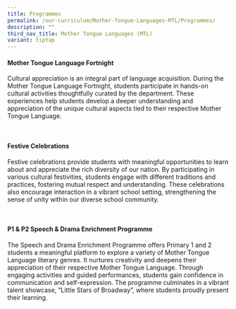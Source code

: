 ```yaml
---
title: Programmes
permalink: /our-curriculum/Mother-Tongue-Languages-MTL/Programmes/
description: ""
third_nav_title: Mother Tongue Languages (MTL)
variant: tiptap
---
```

<h4><strong>Mother Tongue Language Fortnight</strong></h4>
<p>Cultural appreciation is an integral part of language acquisition. During
the Mother Tongue Language Fortnight, students participate in hands-on
cultural activities thoughtfully curated by the department. These experiences
help students develop a deeper understanding and appreciation of the unique
cultural aspects tied to their respective Mother Tongue Language.</p>
<p>
<br>
</p>
<p></p>
<h4><strong>Festive Celebrations</strong></h4>
<p>Festive celebrations provide students with meaningful opportunities to
learn about and appreciate the rich diversity of our nation. By participating
in various cultural festivities, students engage with different traditions
and practices, fostering mutual respect and understanding. These celebrations
also encourage interaction in a vibrant school setting, strengthening the
sense of unity within our diverse school community.</p>
<p>
<br>
</p>
<h4><strong>P1 &amp; P2 Speech &amp; Drama Enrichment Programme</strong></h4>
<p>The Speech and Drama Enrichment Programme offers Primary 1 and 2 students
a meaningful platform to explore a variety of Mother Tongue Language literary
genres. It nurtures creativity and deepens their appreciation of their
respective Mother Tongue Language. Through engaging activities and guided
performances, students gain confidence in communication and self-expression.
The programme culminates in a vibrant talent showcase, “Little Stars of
Broadway”, where students proudly present their learning.</p>
<p></p>